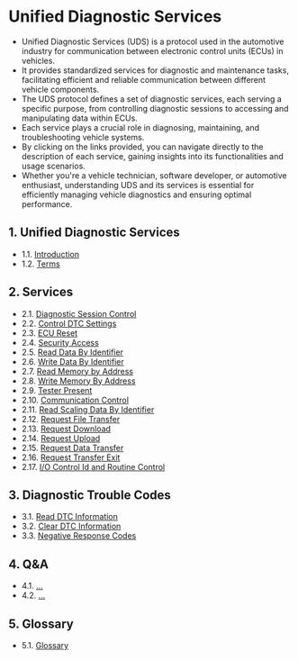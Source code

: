 # Unified Diagnostic Services

- Unified Diagnostic Services (UDS) is a protocol used in the automotive industry for communication between electronic control units (ECUs) in vehicles.
- It provides standardized services for diagnostic and maintenance tasks, facilitating efficient and reliable communication between different vehicle components.
- The UDS protocol defines a set of diagnostic services, each serving a specific purpose, from controlling diagnostic sessions to accessing and manipulating data within ECUs.
- Each service plays a crucial role in diagnosing, maintaining, and troubleshooting vehicle systems.
- By clicking on the links provided, you can navigate directly to the description of each service, gaining insights into its functionalities and usage scenarios.
- Whether you're a vehicle technician, software developer, or automotive enthusiast, understanding UDS and its services is essential for efficiently managing vehicle diagnostics and ensuring optimal performance.

## 1. Unified Diagnostic Services

- 1.1. [Introduction](#)
- 1.2. [Terms](#)

## 2. Services

- 2.1. [Diagnostic Session Control](./02_Services/01_Diagnostic-Sessions-Control.md)
- 2.2. [Control DTC Settings](./02_Services/02_Control-DTC-Settings.md)
- 2.3. [ECU Reset](./02_Services/03_ECU-Reset.md)
- 2.4. [Security Access](./02_Services/04_Security-Access.md)
- 2.5. [Read Data By Identifier](./02_Services/05_Read-Data-by-Identifier.md)
- 2.6. [Write Data By Identifier](./02_Services/06_Write-Data-by-Identifier.md)
- 2.7. [Read Memory by Address](./02_Services/07_Read-Memory-by-Address.md)
- 2.8. [Write Memory By Address](./02_Services/08_Write-Memory-by-Address.md)
- 2.9. [Tester Present](./02_Services/10_Tester-Present.md)
- 2.10. [Communication Control](./02_Services/11_Communication-Control.md)
- 2.11. [Read Scaling Data By Identifier](./02_Services/12_Read-Scaling-Data-by-Identifier.md)
- 2.12. [Request File Transfer](./02_Services/13_Request-File-Transfer.md)
- 2.13. [Request Download](./02_Services/14_Request-Download.md)
- 2.14. [Request Upload](./02_Services/15_Request-Upload.md)
- 2.15. [Request Data Transfer](./02_Services/16_Request-Data-Transfer.md)
- 2.16. [Request Transfer Exit](./02_Services/17_Request-Transfer-Exit.md)
- 2.17. [I/O Control Id and Routine Control](./02_Services/18_IO-Control.md)

## 3. Diagnostic Trouble Codes

- 3.1. [Read DTC Information](./03_DTC/01_Read-DTC-Information.md)
- 3.2. [Clear DTC Information](./03_DTC/02_Clear-DTC-Information.md)
- 3.3. [Negative Response Codes](./03_DTC/02_Negative-Response-Codes.md)

## 4. Q&A

- 4.1. [...](#)
- 4.2. [...](#)

## 5. Glossary

- 5.1. [Glossary](#)

